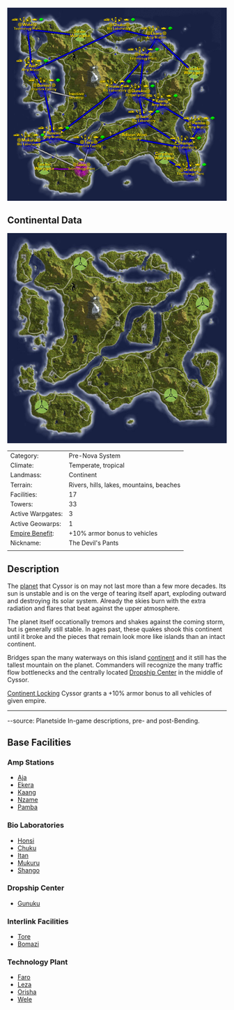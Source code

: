 ![](../images/CyssorContinentalMap.jpg "CyssorContinentalMap.jpg")

## Continental Data

![](../images/Cyssor_Terrain.jpg "Cyssor_Terrain.jpg")

|                                                     |                                          |
| --------------------------------------------------- | ---------------------------------------- |
| Category:                                           | Pre-Nova System                          |
| Climate:                                            | Temperate, tropical                      |
| Landmass:                                           | Continent                                |
| Terrain:                                            | Rivers, hills, lakes, mountains, beaches |
| Facilities:                                         | 17                                       |
| Towers:                                             | 33                                       |
| Active Warpgates:                                   | 3                                        |
| Active Geowarps:                                    | 1                                        |
| [Empire Benefit](../terminology/Empire_Benefit.md): | +10% armor bonus to vehicles             |
| Nickname:                                           | The Devil's Pants                        |
|                                                     |                                          |

## Description

The [planet](Planet.md) that Cyssor is on may not last more than a few more
decades. Its sun is unstable and is on the verge of tearing itself apart,
exploding outward and destroying its solar system. Already the skies burn with
the extra radiation and flares that beat against the upper atmosphere.

The planet itself occationally tremors and shakes against the coming storm, but
is generally still stable. In ages past, these quakes shook this continent until
it broke and the pieces that remain look more like islands than an intact
continent.

Bridges span the many waterways on this island [continent](Continent.md) and it
still has the tallest mountain on the planet. Commanders will recognize the many
traffic flow bottlenecks and the centrally located
[Dropship Center](Dropship_Center.md) in the middle of Cyssor.

[Continent Locking](../etc/Continental_lock.md) Cyssor grants a +10% armor bonus to all
vehicles of given empire.

---

--source: Planetside In-game descriptions, pre- and post-Bending.

## Base Facilities

### Amp Stations

- [Aja](../facilities/Aja.md)
- [Ekera](../facilities/Ekera.md)
- [Kaang](../facilities/Kaang.md)
- [Nzame](../facilities/Nzame.md)
- [Pamba](../facilities/Pamba.md)

### Bio Laboratories

- [Honsi](Honsi.md)
- [Chuku](../facilities/Chuku.md)
- [Itan](../facilities/Itan.md)
- [Mukuru](../facilities/Mukuru.md)
- [Shango](../facilities/Shango.md)

### Dropship Center

- [Gunuku](../facilities/Gunuku.md)

### Interlink Facilities

- [Tore](../facilities/Tore.md)
- [Bomazi](../facilities/Bomazi.md)

### Technology Plant

- [Faro](../facilities/Faro.md)
- [Leza](../facilities/Leza.md)
- [Orisha](../facilities/Orisha.md)
- [Wele](../facilities/Wele.md)

<!--[Category:Locations](Category:Locations.md)-->
